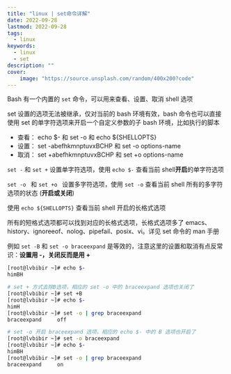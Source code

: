 ```yaml
---
title: "linux | set命令详解"
date: 2022-09-28
lastmod: 2022-09-28
tags:
  - linux
keywords:
  - linux
  - set
description: ""
cover:
    image: "https://source.unsplash.com/random/400x200?code"
---
```


Bash 有一个内置的 `set` 命令，可以用来查看、设置、取消 shell 选项

set 设置的选项无法被继承，仅对当前的 bash 环境有效，bash 命令也可以直接使用 set 的单字符选项来开启一个自定义参数的子 bash 环境，比如执行的脚本

- 查看： echo $- 和 set -o 和 echo ${SHELLOPTS}
- 设置： set -abefhkmnptuvxBCHP 和 set -o options-name
- 取消： set +abefhkmnptuvxBCHP 和 set +o options-name

`set -` 和 `set +` 设置单字符选项，使用 `echo $-` 查看当前 shell**开启**的单字符选项

`set -o ` 和 `set +o ` 设置多字符选项，使用 `set -o` 查看当前 shell 所有的多字符选项的状态 (**开启或关闭**)

使用 `echo ${SHELLOPTS}` 查看当前 shell 开启的长格式选项

所有的短格式选项都可以找到对应的长格式选项，长格式选项多了 emacs、history、ignoreeof、nolog、pipefail、posix、vi。详见 set 命令的 man 手册

例如 `set -B` 和 `set -o braceexpand` 是等效的，注意这里的设置和取消有点反常识：**设置用 -，关闭反而是用 +**

```bash
[root@lvbibir ~]# echo $-
himBH

# set + 方式去除B选项，相应的 set -o 中的 braceexpand 选项也关闭了
[root@lvbibir ~]# set +B
[root@lvbibir ~]# echo $-
himH
[root@lvbibir ~]# set -o | grep braceexpand
braceexpand     off

# set -o 开启 braceexpand 选项，相应的 echo $- 中的 B 选项也开启了
[root@lvbibir ~]# set -o braceexpand
[root@lvbibir ~]# echo $-
himBH
[root@lvbibir ~]# set -o | grep braceexpand
braceexpand     on
```
